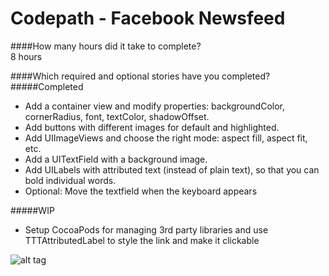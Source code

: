 Codepath - Facebook Newsfeed
=================

####How many hours did it take to complete?  
8 hours  


####Which required and optional stories have you completed?  
#####Completed
- Add a container view and modify properties: backgroundColor, cornerRadius, font, textColor, shadowOffset.
- Add buttons with different images for default and highlighted.
- Add UIImageViews and choose the right mode: aspect fill, aspect fit, etc.
- Add a UITextField with a background image.
- Add UILabels with attributed text (instead of plain text), so that you can bold individual words.
- Optional: Move the textfield when the keyboard appears

#####WIP
- Setup CocoaPods for managing 3rd party libraries and use TTTAttributedLabel to style the link and make it clickable

![alt tag](https://www.dropbox.com/s/1ai5t068qp9d2ez/facebook_newsfeed.gif)
